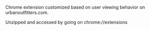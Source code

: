 
Chrome extension customized based on user viewing behavior on urbanoutfitters.com.

Unzipped and accessed by going on chrome://extensions